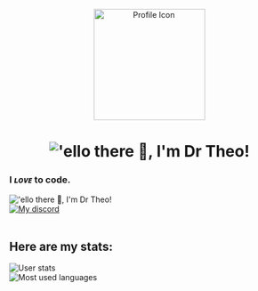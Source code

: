 <p align="center">
  <img src="https://i.imgur.com/dx1qzZ9.png" alt="Profile Icon" width="200" align="center" />
</p>

<h1 align="center">
  <picture>
    <source srcset="http://readme-typing-svg.herokuapp.com/?font=Fira+Code&size=32&duration=2000&color=FFFFFF&repeat=false&width=600&center=true&lines=%27ello+there+%F0%9F%91%8B%2C+I%27m+Dr+Theo!" media="(prefers-color-scheme: dark), (prefers-color-scheme: no-preference)"/>
    <source srcset="http://readme-typing-svg.herokuapp.com/?font=Fira+Code&size=32&duration=2000&color=000000&repeat=false&width=600&center=true&lines=%27ello+there+%F0%9F%91%8B%2C+I%27m+Dr+Theo!" media="(prefers-color-scheme: light)"/>
    <img alt="'ello there 👋, I'm Dr Theo!" />
  </picture>
</h1>

<h3>I <b><i>ʟᴏᴠᴇ</i></b> to code.</h3>

<picture>
  <source srcset="http://readme-typing-svg.herokuapp.com?font=Fira+Code&sze=16&duration=1000&color=FFFFFF&multiline=true&repeat=false&width=500&height=110&lines=-+%F0%9F%94%AD+I%E2%80%99m+currently+working+on+ShardMC.;-+%F0%9F%93%AB+How+to+reach+me%3A+dr.theo%20%28Discord%29.;-+%F0%9F%8C%B1+I%E2%80%99m+currently+learning+Rust.;-+%F0%9F%98%84+Pronouns%3A+he%2Fhim." media="(prefers-color-scheme: dark), (prefers-color-scheme: no-preference)"/>
  <source srcset="http://readme-typing-svg.herokuapp.com?font=Fira+Code&size=16&duration=1000&color=000000&multiline=true&repeat=false&width=500&height=110&lines=-+%F0%9F%94%AD+I%E2%80%99m+currently+working+on+ShardMC.;-+%F0%9F%93%AB+How+to+reach+me%3A+dr.theo%20%28Discord%29.;-+%F0%9F%8C%B1+I%E2%80%99m+currently+learning+Rust.;-+%F0%9F%98%84+Pronouns%3A+he%2Fhim." media="(prefers-color-scheme: light)"/>
  <img alt="'ello there 👋, I'm Dr Theo!" />
</picture>

<br/>

<a href="CvSkNeQ9uj">
  <picture>
    <source srcset="https://discord.c99.nl/widget/theme-4/691552610519613440.png" media="(prefers-color-scheme: dark), (prefers-color-scheme: no-preference)" />
    <source srcset="https://discord.c99.nl/widget/theme-5/691552610519613440.png" media="(prefers-color-scheme: light)" />
    <img alt="My discord" />
  </picture>
</a>

<br/>
<br/>

<h2>Here are my stats:</h2>

<picture>
  <source srcset="https://github-readme-stats.vercel.app/api?username=DrTheodor&show_icons=true&theme=dark&hide_border=true" media="(prefers-color-scheme: dark)" />
  <source srcset="https://github-readme-stats.vercel.app/api?username=DrTheodor&show_icons=true&hide_border=true" media="(prefers-color-scheme: light), (prefers-color-scheme: no-preference)" />
  <img alt="User stats" />
</picture>

<br/>

<picture>
  <source srcset="https://github-readme-stats.vercel.app/api/top-langs/?username=DrTheodor&layout=compact&theme=dark&hide_border=true" media="(prefers-color-scheme: dark)" />
  <source srcset="https://github-readme-stats.vercel.app/api?username=DrTheodor&layout=compact&hide_border=true" media="(prefers-color-scheme: light), (prefers-color-scheme: no-preference)" />
  <img alt="Most used languages" />
</picture>

<!--
**DrTheodor/DrTheodor** is a ✨ _special_ ✨ repository because its `README.md` (this file) appears on your GitHub profile.

Here are some ideas to get you started:

- 🔭 I’m currently working on ...
- 📫 How to reach me: ...
- 👯 I’m looking to collaborate on ...
- 🤔 I’m looking for help with ...
- 💬 Ask me about ...
- ⚡ Fun fact: My GitHub stats are A+ (really weird tbh)
- 😄 Pronouns: ...

-->
